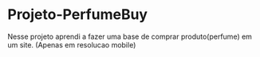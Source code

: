 # Projeto-PerfumeBuy

Nesse projeto aprendi a fazer uma base de comprar produto(perfume) em um site.
(Apenas em resolucao mobile)
